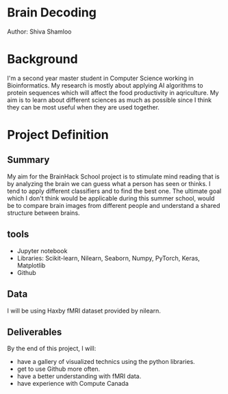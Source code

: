 # Brain Decoding
Author: Shiva Shamloo

# Background

I'm a second year master student in Computer Science working in Bioinformatics. My research is mostly about applying AI algorithms to protein sequences which will affect the food productivity in aqriculture. My aim is to learn about different sciences as much as possible since I think they can be most useful when they are used together. 

# Project Definition
## Summary

My aim for the BrainHack School project is to stimulate mind reading that is by analyzing the brain we can guess what a person has seen or thinks. I tend to apply different classifiers and to find the best one. The ultimate goal which I don't think would be applicable during this summer school, would be to compare brain images from different people and understand a shared structure between brains.

## tools 
* Jupyter notebook
* Libraries: Scikit-learn, Nilearn, Seaborn, Numpy, PyTorch, Keras, Matplotlib
* Github

## Data

I will be using Haxby fMRI dataset provided by nilearn.

## Deliverables
By the end of this project, I will:

* have a gallery of visualized technics using the python libraries.
* get to use Github more often.
* have a better understanding with fMRI data.
* have experience with Compute Canada 
